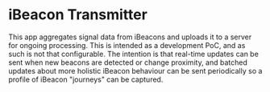 iBeacon Transmitter
===================

This app aggregates signal data from iBeacons and uploads it to a server for ongoing processing. This is intended as
a development PoC, and as such is not that configurable. The intention is that real-time updates can be sent when new
beacons are detected or change proximity, and batched updates about more holistic iBeacon behaviour can be sent
periodically so a profile of iBeacon "journeys" can be captured.
